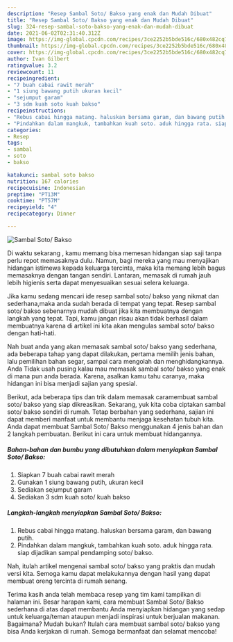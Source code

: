 ```yaml
---
description: "Resep Sambal Soto/ Bakso yang enak dan Mudah Dibuat"
title: "Resep Sambal Soto/ Bakso yang enak dan Mudah Dibuat"
slug: 324-resep-sambal-soto-bakso-yang-enak-dan-mudah-dibuat
date: 2021-06-02T02:31:40.312Z
image: https://img-global.cpcdn.com/recipes/3ce2252b5bde516c/680x482cq70/sambal-soto-bakso-foto-resep-utama.jpg
thumbnail: https://img-global.cpcdn.com/recipes/3ce2252b5bde516c/680x482cq70/sambal-soto-bakso-foto-resep-utama.jpg
cover: https://img-global.cpcdn.com/recipes/3ce2252b5bde516c/680x482cq70/sambal-soto-bakso-foto-resep-utama.jpg
author: Ivan Gilbert
ratingvalue: 3.2
reviewcount: 11
recipeingredient:
- "7 buah cabai rawit merah"
- "1 siung bawang putih ukuran kecil"
- "sejumput garam"
- "3 sdm kuah soto kuah bakso"
recipeinstructions:
- "Rebus cabai hingga matang. haluskan bersama garam, dan bawang putih."
- "Pindahkan dalam mangkuk, tambahkan kuah soto. aduk hingga rata. siap dijadikan sampal pendamping soto/ bakso."
categories:
- Resep
tags:
- sambal
- soto
- bakso

katakunci: sambal soto bakso 
nutrition: 167 calories
recipecuisine: Indonesian
preptime: "PT13M"
cooktime: "PT57M"
recipeyield: "4"
recipecategory: Dinner

---
```



![Sambal Soto/ Bakso](https://img-global.cpcdn.com/recipes/3ce2252b5bde516c/680x482cq70/sambal-soto-bakso-foto-resep-utama.jpg)

Di waktu  sekarang , kamu memang bisa memesan hidangan siap saji tanpa perlu repot memasaknya dulu. Namun, bagi mereka yang mau menyajikan hidangan istimewa kepada keluarga tercinta, maka kita memang lebih bagus memasaknya dengan tangan sendiri. Lantaran, memasak di rumah jauh lebih higienis serta dapat menyesuaikan sesuai selera keluarga.

Jika kamu sedang mencari ide resep sambal soto/ bakso yang nikmat dan sederhana,maka anda sudah berada di tempat yang tepat. Resep sambal soto/ bakso  sebenarnya mudah dibuat jika kita membuatnya dengan langkah yang tepat. Tapi, kamu jangan risau akan tidak berhasil dalam membuatnya 
karena di artikel ini kita akan mengulas sambal soto/ bakso dengan hati-hati.  



Nah buat anda yang akan memasak sambal soto/ bakso yang sederhana, ada beberapa tahap yang dapat dilakukan, pertama memilih jenis bahan, lalu pemilihan bahan segar, sampai cara mengolah dan menghidangkannya. Anda Tidak usah pusing kalau mau memasak sambal soto/ bakso yang enak di mana pun anda berada. Karena, asalkan kamu  tahu caranya, maka hidangan ini bisa menjadi sajian yang spesial.

Berikut, ada beberapa tips dan trik dalam memasak caramembuat sambal soto/ bakso yang siap dikreasikan. Sekarang, yuk kita coba ciptakan sambal soto/ bakso sendiri di rumah. Tetap berbahan yang sederhana, sajian ini dapat memberi manfaat untuk membantu menjaga kesehatan tubuh kita. Anda dapat membuat Sambal Soto/ Bakso menggunakan 4 jenis bahan dan 2 langkah pembuatan. Berikut ini cara untuk membuat hidangannya.

<!--inarticleads1-->

##### Bahan-bahan dan bumbu yang dibutuhkan dalam menyiapkan Sambal Soto/ Bakso:

1. Siapkan 7 buah cabai rawit merah
1. Gunakan 1 siung bawang putih, ukuran kecil
1. Sediakan sejumput garam
1. Sediakan 3 sdm kuah soto/ kuah bakso




<!--inarticleads2-->

##### Langkah-langkah menyiapkan Sambal Soto/ Bakso:

1. Rebus cabai hingga matang. haluskan bersama garam, dan bawang putih.
1. Pindahkan dalam mangkuk, tambahkan kuah soto. aduk hingga rata. siap dijadikan sampal pendamping soto/ bakso.




Nah, itulah artikel mengenai  sambal soto/ bakso  yang praktis dan mudah versi kita. Semoga kamu dapat melakukannya dengan hasil yang dapat membuat oreng tercinta di rumah senang. 

Terima kasih anda telah membaca resep yang tim kami tampilkan di halaman ini. Besar harapan kami, cara membuat  Sambal Soto/ Bakso sederhana di atas dapat membantu Anda menyiapkan hidangan yang sedap untuk keluarga/teman ataupun menjadi inspirasi untuk berjualan makanan. Bagaimana? Mudah bukan? Itulah cara membuat sambal soto/ bakso yang bisa Anda kerjakan di rumah. Semoga bermanfaat dan selamat mencoba!

